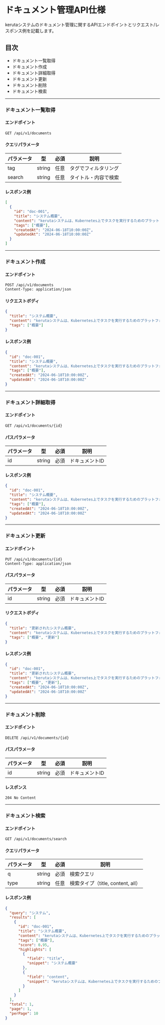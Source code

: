 # ドキュメント管理API仕様

kerutaシステムのドキュメント管理に関するAPIエンドポイントとリクエスト/レスポンス例を記載します。

## 目次
- ドキュメント一覧取得
- ドキュメント作成
- ドキュメント詳細取得
- ドキュメント更新
- ドキュメント削除
- ドキュメント検索

---

### ドキュメント一覧取得

#### エンドポイント
```http
GET /api/v1/documents
```

#### クエリパラメータ
| パラメータ | 型 | 必須 | 説明 |
|-----------|----|------|------|
| tag | string | 任意 | タグでフィルタリング |
| search | string | 任意 | タイトル・内容で検索 |

#### レスポンス例
```json
[
  {
    "id": "doc-001",
    "title": "システム概要",
    "content": "kerutaシステムは、Kubernetes上でタスクを実行するためのプラットフォームです。",
    "tags": ["概要"],
    "createdAt": "2024-06-18T10:00:00Z",
    "updatedAt": "2024-06-18T10:00:00Z"
  }
]
```

---

### ドキュメント作成

#### エンドポイント
```http
POST /api/v1/documents
Content-Type: application/json
```

#### リクエストボディ
```json
{
  "title": "システム概要",
  "content": "kerutaシステムは、Kubernetes上でタスクを実行するためのプラットフォームです。",
  "tags": ["概要"]
}
```

#### レスポンス例
```json
{
  "id": "doc-001",
  "title": "システム概要",
  "content": "kerutaシステムは、Kubernetes上でタスクを実行するためのプラットフォームです。",
  "tags": ["概要"],
  "createdAt": "2024-06-18T10:00:00Z",
  "updatedAt": "2024-06-18T10:00:00Z"
}
```

---

### ドキュメント詳細取得

#### エンドポイント
```http
GET /api/v1/documents/{id}
```

#### パスパラメータ
| パラメータ | 型 | 必須 | 説明 |
|-----------|----|------|------|
| id | string | 必須 | ドキュメントID |

#### レスポンス例
```json
{
  "id": "doc-001",
  "title": "システム概要",
  "content": "kerutaシステムは、Kubernetes上でタスクを実行するためのプラットフォームです。",
  "tags": ["概要"],
  "createdAt": "2024-06-18T10:00:00Z",
  "updatedAt": "2024-06-18T10:00:00Z"
}
```

---

### ドキュメント更新

#### エンドポイント
```http
PUT /api/v1/documents/{id}
Content-Type: application/json
```

#### パスパラメータ
| パラメータ | 型 | 必須 | 説明 |
|-----------|----|------|------|
| id | string | 必須 | ドキュメントID |

#### リクエストボディ
```json
{
  "title": "更新されたシステム概要",
  "content": "kerutaシステムは、Kubernetes上でタスクを実行するためのプラットフォームです。最新の機能が追加されました。",
  "tags": ["概要", "更新"]
}
```

#### レスポンス例
```json
{
  "id": "doc-001",
  "title": "更新されたシステム概要",
  "content": "kerutaシステムは、Kubernetes上でタスクを実行するためのプラットフォームです。最新の機能が追加されました。",
  "tags": ["概要", "更新"],
  "createdAt": "2024-06-18T10:00:00Z",
  "updatedAt": "2024-06-18T10:00:00Z"
}
```

---

### ドキュメント削除

#### エンドポイント
```http
DELETE /api/v1/documents/{id}
```

#### パスパラメータ
| パラメータ | 型 | 必須 | 説明 |
|-----------|----|------|------|
| id | string | 必須 | ドキュメントID |

#### レスポンス
```http
204 No Content
```

---

### ドキュメント検索

#### エンドポイント
```http
GET /api/v1/documents/search
```

#### クエリパラメータ
| パラメータ | 型 | 必須 | 説明 |
|-----------|----|------|------|
| q | string | 必須 | 検索クエリ |
| type | string | 任意 | 検索タイプ（title, content, all） |

#### レスポンス例
```json
{
  "query": "システム",
  "results": [
    {
      "id": "doc-001",
      "title": "システム概要",
      "content": "kerutaシステムは、Kubernetes上でタスクを実行するためのプラットフォームです。",
      "tags": ["概要"],
      "score": 0.95,
      "highlights": [
        {
          "field": "title",
          "snippet": "システム概要"
        },
        {
          "field": "content",
          "snippet": "kerutaシステムは、Kubernetes上でタスクを実行するためのプラットフォームです。"
        }
      ]
    }
  ],
  "total": 1,
  "page": 1,
  "perPage": 10
}
``` 